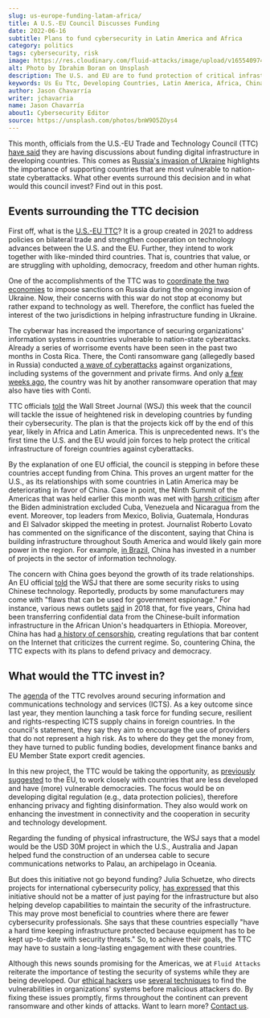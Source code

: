 ```yaml
---
slug: us-europe-funding-latam-africa/
title: A U.S.-EU Council Discusses Funding
date: 2022-06-16
subtitle: Plans to fund cybersecurity in Latin America and Africa
category: politics
tags: cybersecurity, risk
image: https://res.cloudinary.com/fluid-attacks/image/upload/v1655409747/blog/us-europe-funding-latam-africa/cover_funding.webp
alt: Photo by Ibrahim Boran on Unsplash
description: The U.S. and EU are to fund protection of critical infrastructure in foreign countries, lest China does it first.
keywords: Us Eu Ttc, Developing Countries, Latin America, Africa, China, Funding, Ukraine, Ethical Hacking, Pentesting
author: Jason Chavarría
writer: jchavarria
name: Jason Chavarría
about1: Cybersecurity Editor
source: https://unsplash.com/photos/bnW9O5ZOys4
---
```


This month,
officials from the U.S.-EU Trade and Technology Council (TTC)
[have said](https://www.wsj.com/articles/u-s-eu-plan-joint-foreign-aid-for-cybersecurity-to-counter-china-11655285401)
they are having discussions
about funding digital infrastructure in developing countries.
This comes as [Russia's invasion of Ukraine](../timeline-new-cyberwar/)
highlights the importance of supporting countries
that are most vulnerable to nation-state cyberattacks.
What other events surround this decision
and in what would this council invest?
Find out in this post.

## Events surrounding the TTC decision

First off,
what is the [U.S.-EU TTC](https://www.state.gov/u-s-eu-trade-and-technology-council-ttc/)?
It is a group created in 2021
to address policies on bilateral trade
and strengthen cooperation on technology advances
between the U.S. and the EU.
Further,
they intend to work together with like-minded third countries.
That is,
countries that value,
or are struggling with upholding,
democracy,
freedom
and other human rights.

One of the accomplishments of the TTC was to [coordinate the two economies](https://www.wsj.com/articles/u-s-eu-plan-joint-foreign-aid-for-cybersecurity-to-counter-china-11655285401)
to impose sanctions on Russia
during the ongoing invasion of Ukraine.
Now,
their concerns with this war do not stop at economy
but rather expand to technology as well.
Therefore,
the conflict has fueled the interest of the two jurisdictions
in helping infrastructure funding in Ukraine.

The cyberwar has increased the importance
of securing organizations' information systems
in countries vulnerable to nation-state cyberattacks.
Already a series of worrisome events have been seen
in the past two months in Costa Rica.
There,
the Conti ransomware gang
(allegedly based in Russia)
conducted [a wave of cyberattacks](../conti-gang-attacked-costa-rica/)
against organizations,
including systems of the government
and private firms.
And only [a few weeks ago](https://www.bleepingcomputer.com/news/security/costa-rica-s-public-health-agency-hit-by-hive-ransomware/),
the country was hit by another ransomware operation
that may also have ties with Conti.

TTC officials [told](https://www.wsj.com/articles/u-s-eu-plan-joint-foreign-aid-for-cybersecurity-to-counter-china-11655285401)
the Wall Street Journal (WSJ) this week
that the council will tackle the issue of heightened risk
in developing countries by funding their cybersecurity.
The plan is that the projects kick off by the end of this year,
likely in Africa and Latin America.
This is unprecedented news.
It's the first time the U.S. and the EU would join forces
to help protect the critical infrastructure of foreign countries
against cyberattacks.

By the explanation of one EU official,
the council is stepping in before these countries accept funding from China.
This proves an urgent matter for the U.S.,
as its relationships with some countries in Latin America may be deteriorating
in favor of China.
Case in point,
the Ninth Summit of the Americas
that was held earlier this month
was met with [harsh criticism](https://www.democracynow.org/2022/6/8/summit_of_the_americas_mexico_guatemala)
after the Biden administration excluded Cuba,
Venezuela
and Nicaragua
from the event.
Moreover,
top leaders from Mexico,
Bolivia,
Guatemala,
Honduras
and El Salvador skipped the meeting in protest.
Journalist Roberto Lovato has commented on the significance of the discontent,
saying that China is building infrastructure throughout South America
and would likely gain more power in the region.
For example,
[in Brazil](https://dialogochino.net/en/trade-investment/45887-chinese-investment-in-brazil/),
China has invested in a number of projects
in the sector of information technology.

The concern with China goes beyond the growth of its trade relationships.
An EU official [told](https://www.wsj.com/articles/u-s-eu-plan-joint-foreign-aid-for-cybersecurity-to-counter-china-11655285401)
the WSJ
that there are some security risks to using Chinese technology.
Reportedly,
products by some manufacturers may come
with "flaws that can be used for government espionage."
For instance,
various news outlets [said](https://ecfr.eu/publication/the-geopolitics-of-technology-how-the-eu-can-become-a-global-player/)
in 2018 that,
for five years,
China had been transferring confidential data
from the Chinese-built information infrastructure
in the African Union's headquarters in Ethiopia.
Moreover,
China has had [a history of censorship](https://foreignpolicy.com/2016/06/29/the-man-who-nailed-jello-to-the-wall-lu-wei-china-internet-czar-learns-how-to-tame-the-web/),
creating regulations
that bar content on the Internet
that criticizes the current regime.
So,
countering China,
the TTC expects with its plans to defend privacy and democracy.

## What would the TTC invest in?

The [agenda](https://www.whitehouse.gov/wp-content/uploads/2022/05/TTC-US-text-Final-May-14.pdf)
of the TTC revolves around securing information
and communications technology and services (ICTS).
As a key outcome since last year,
they mention launching a task force for funding secure,
resilient
and rights-respecting ICTS supply chains in foreign countries.
In the council's statement,
they say they aim to encourage the use of providers
that do not represent a high risk.
As to where do they get the money from,
they have turned to public funding bodies,
development finance banks
and EU Member State export credit agencies.

In this new project,
the TTC would be taking the opportunity,
as [previously suggested](https://ecfr.eu/publication/the-geopolitics-of-technology-how-the-eu-can-become-a-global-player/)
to the EU,
to work closely with countries that are less developed
and have (more) vulnerable democracies.
The focus would be on developing digital regulation
(e.g., data protection policies),
therefore enhancing privacy
and fighting disinformation.
They also would work on enhancing the investment in connectivity
and the cooperation in security
and technology development.

Regarding the funding of physical infrastructure,
the WSJ says
that a model would be the USD 30M project in which the U.S.,
Australia
and Japan
helped fund the construction
of an undersea cable to secure communications networks to Palau,
an archipelago in Oceania.

But does this initiative not go beyond funding?
Julia Schuetze,
who directs projects for international cybersecurity policy,
[has expressed](https://www.wsj.com/articles/u-s-eu-plan-joint-foreign-aid-for-cybersecurity-to-counter-china-11655285401)
that this initiative should not be a matter of just paying
for the infrastructure
but also helping develop capabilities
to maintain the security of the infrastructure.
This may prove most beneficial to countries
where there are fewer cybersecurity professionals.
She says
that these countries especially
"have a hard time keeping infrastructure protected
because equipment has to be kept up-to-date with security threats."
So,
to achieve their goals,
the TTC may have to sustain a long-lasting engagement with these countries.

Although this news sounds promising for the Americas,
we at `Fluid Attacks`
reiterate the importance of testing the security of systems
while they are being developed.
Our [ethical hackers](../../solutions/ethical-hacking/)
use [several techniques](../../categories/)
to find the vulnerabilities in organizations' systems
before malicious attackers do.
By fixing these issues promptly,
firms throughout the continent can prevent ransomware
and other kinds of attacks.
Want to learn more?
[Contact us](../../contact-us/).
